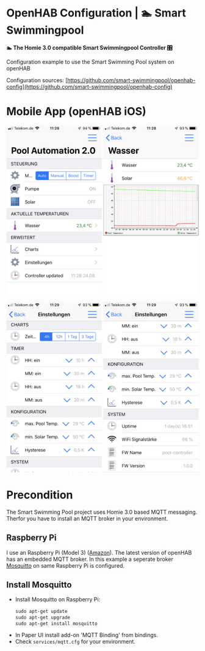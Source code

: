 # OpenHAB Configuration | 🏊 Smart Swimmingpool 

**🏊 The Homie 3.0 compatible Smart Swimmingpool Controller 🎛️**

Configuration example to use the Smart Swimming Pool system on openHAB

Configuration sources: [https://github.com/smart-swimmingpool/openhab-config](https://github.com/smart-swimmingpool/openhab-config)

# Mobile App (openHAB iOS)

<img alt="openHAB Pool Automation overview" 
    src="openhab-pool-automation-overview.png"  
    width="250"> 
<img alt="openHAB Pool Automation temperature" src="openhab-pool-automation-temparature.png" 
    width="250"> 

<img alt="openHAB Pool Automation settings"
  src="openhab-pool-automation-settings-1.png" 
  width="250"> 
<img alt="openHAB Pool Automation settings"
  src="openhab-pool-automation-settings-2.png" 
  width="250"> 

# Precondition

The Smart Swimming Pool project uses Homie 3.0 based MQTT messaging. Therfor you have to install 
an MQTT broker in your environment.

## Raspberry Pi

I use an Raspberry Pi (Model 3) ([Amazon](https://amzn.to/2NnqwDQ)). The latest version of openHAB has an embedded MQTT broker. In this example a seperate broker [Mosquitto](https://mosquitto.org/) on same Raspberry Pi is configured.

## Install Mosquitto

- Install Mosquitto on Raspberry Pi:
  ``` 
  sudo apt-get update
  sudo apt-get upgrade
  sudo apt-get install mosquitto
  ```
- In Paper UI install add-on 'MQTT Binding' from bindings.
- Check `services/mqtt.cfg` for your environment.
